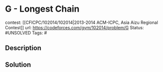 # G - Longest Chain

contest: [[CFICPC/102014/102014|2013-2014 ACM-ICPC, Asia Aizu Regional Contest]]
url: https://codeforces.com/gym/102014/problem/G
Status: #UNSOLVED
Tags: #

## Description

## Solution

